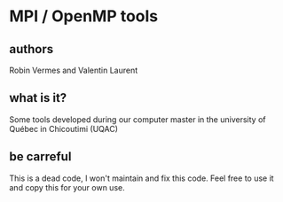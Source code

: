 MPI / OpenMP tools
============

authors
--------------------
Robin Vermes and Valentin Laurent

what is it?
--------------------
Some tools developed during our computer master in the university of Québec in Chicoutimi (UQAC)

be carreful
--------------
This is a dead code, I won't maintain and fix this code. Feel free to use it and copy this for your own use.

